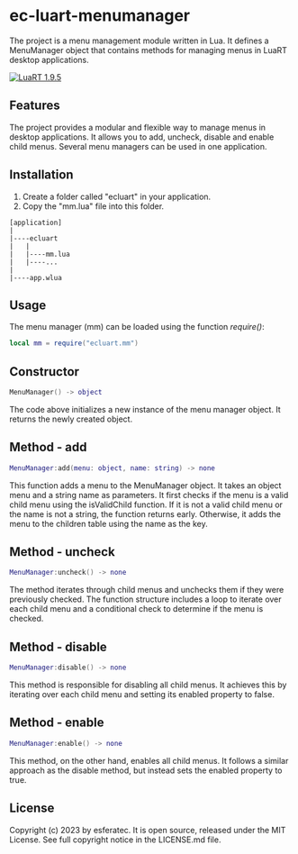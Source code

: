 # ec-luart-menumanager

The project is a menu management module written in Lua. It defines a MenuManager object that contains methods for managing menus in LuaRT desktop applications.

[![LuaRT 1.9.5](https://badgen.net/badge/LuaRT/2.0.0/blue)](https://github.com/samyeyo/LuaRT)

## Features

The project provides a modular and flexible way to manage menus in desktop applications. It allows you to add, uncheck, disable and enable child menus. Several menu managers can be used in one application.

## Installation

1. Create a folder called "ecluart" in your application.
2. Copy the "mm.lua" file into this folder.

```text
[application]
|
|----ecluart
|   |
|   |----mm.lua
|   |----...
|
|----app.wlua
```

## Usage

The menu manager (mm) can be loaded using the function *require()*:

```lua
local mm = require("ecluart.mm") 
```

## Constructor

```Lua
MenuManager() -> object
```

The code above initializes a new instance of the menu manager object. It returns the newly created object.

## Method - add

```Lua
MenuManager:add(menu: object, name: string) -> none
```

This function adds a menu to the MenuManager object. It takes an object menu and a string name as parameters. It first checks if the menu is a valid child menu using the isValidChild function. If it is not a valid child menu or the name is not a string, the function returns early. Otherwise, it adds the menu to the children table using the name as the key.

## Method - uncheck

```Lua
MenuManager:uncheck() -> none
```

The method iterates through child menus and unchecks them if they were previously checked. The function structure includes a loop to iterate over each child menu and a conditional check to determine if the menu is checked.

## Method - disable

```Lua
MenuManager:disable() -> none
```

This method is responsible for disabling all child menus. It achieves this by iterating over each child menu and setting its enabled property to false.

## Method - enable

```Lua
MenuManager:enable() -> none
```

This method, on the other hand, enables all child menus. It follows a similar approach as the disable method, but instead sets the enabled property to true.

## License

Copyright (c) 2023 by esferatec.
It is open source, released under the MIT License.
See full copyright notice in the LICENSE.md file.
